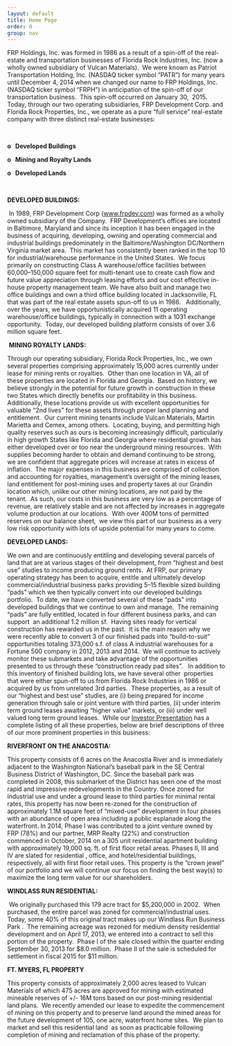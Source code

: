 ```yaml
---
layout: default
title: Home Page
order: 0
group: nav
---
```

        
<p><span style="font-size: 14px;">FRP Holdings, Inc. was formed in 1986 as a result of a spin-off of the real-estate and transportation businesses of Florida Rock Industries, Inc. (now a wholly owned subsidiary of Vulcan Materials).&nbsp; We were known as Patriot Transportation Holding, Inc. (NASDAQ ticker symbol “PATR”) for many years until December 4, 2014 when we changed our name to FRP Holdings, Inc. (NASDAQ ticker symbol “FRPH”) in anticipation of the spin-off of our transportation business.&nbsp; This spin-off occurred on January 30, &nbsp;2015.&nbsp; Today, through our two operating subsidiaries, FRP Development Corp. and Florida Rock Properties, Inc., we operate as a pure “full service” real-estate company with three distinct real-estate businesses:</span></p> 
<p><span style="font-size: 14px;">&nbsp;</span></p> 
<p><span style="font-size: 14px;"><strong>o&nbsp;&nbsp; Developed Buildings</strong></span></p> 
<p><span style="font-size: 14px;"><strong>o&nbsp;&nbsp; Mining and Royalty Lands</strong></span></p> 
<p><span style="font-size: 14px;"><strong>o&nbsp;&nbsp; Developed Lands</strong></span></p> 
<p><span style="font-size: 14px;">&nbsp;</span></p> 
<p><span style="font-size: 14px;"><strong>DEVELOPED BUILDINGS:</strong></span></p> 
<p><span style="font-size: 14px;">&nbsp;In 1989, FRP Development Corp (<span style="text-decoration: underline;"><a href="http://www.frpdev.com/" target="_blank" data-link-type="website">www.frpdev.com</a></span>) was formed as a wholly owned subsidiary of the Company.&nbsp; FRP Development’s offices are located in Baltimore, Maryland and since its inception it has been engaged in the business of acquiring, developing, owning and operating commercial and industrial buildings predominately in the Baltimore/Washington DC/Northern Virginia market area.&nbsp; This market has consistently been ranked in the top 10 for industrial/warehouse performance in the United States.&nbsp; We focus primarily on constructing Class A warehouse/office facilities between 60,000–150,000 square feet for multi-tenant use to create cash flow and future value appreciation through leasing efforts and our cost effective in-house property management team. We have also built and manage two office buildings and own a third office building located in Jacksonville, FL that was part of the real estate assets spun-off to us in 1986. &nbsp;&nbsp;Additionally, over the years, we have opportunistically acquired 11 operating warehouse/office buildings, typically in connection with a 1031 exchange opportunity.&nbsp; Today, our developed building platform consists of over 3.6 million square feet. &nbsp;</span></p> 
<p><span style="font-size: 14px;">&nbsp;<strong>MINING ROYALTY LANDS:</strong></span></p> 
<p><span style="font-size: 14px;">Through our operating subsidiary, Florida Rock Properties, Inc., we own several properties comprising approximately 15,000 acres currently under lease for mining rents or royalties.&nbsp; Other than one location in VA, all of these properties are located in Florida and Georgia.&nbsp; Based on history, we believe strongly in the potential for future growth in construction in these two States which directly benefits our profitability in this business.&nbsp; Additionally, these locations provide us with excellent opportunities for valuable “2nd lives” for these assets through proper land planning and entitlement. &nbsp;Our current mining tenants include Vulcan Materials, Martin Marietta and Cemex, among others.&nbsp; Locating, buying, and permitting high quality reserves such as ours is becoming increasingly difficult, particularly in high growth States like Florida and Georgia where residential growth has either developed over or too near the underground mining resources.&nbsp; With supplies becoming harder to obtain and demand continuing to be strong, we are confident that aggregate prices will increase at rates in excess of inflation.&nbsp; The major expenses in this business are comprised of collection and accounting for royalties, management’s oversight of the mining leases, land entitlement for post-mining uses and property taxes at our Grandin location which, unlike our other mining locations, are not paid by the tenant.&nbsp; As such, our costs in this business are very low as a percentage of revenue, are relatively stable and are not affected by increases in aggregate volume production at our locations.&nbsp; With over 400M tons of permitted reserves on our balance sheet,&nbsp; we view this part of our business as a very low risk opportunity with lots of upside potential for many years to come.</span></p> 
<p><span style="font-size: 14px;"><strong>DEVELOPED LANDS:</strong></span></p> 
<p><span style="font-size: 14px;">We own and are continuously entitling and developing several parcels of land that are at various stages of their development, from “highest and best use” studies to income producing ground rents.&nbsp; At FRP, our primary operating strategy has been to acquire, entitle and ultimately develop commercial/industrial business parks providing 5–15 flexible sized building “pads” which we then typically convert into our developed buildings portfolio.&nbsp; To date, we have converted several of these “pads” into developed buildings that we continue to own and manage.&nbsp; The remaining “pads” are fully entitled, located in four different business parks, and can support&nbsp; an additional 1.2 million sf.&nbsp; Having sites ready for vertical construction has rewarded us in the past.&nbsp; It is the main reason why we were recently able to convert 3 of our finished pads into “build-to-suit” opportunities totaling 373,000 s.f. of class A industrial warehouses for a Fortune 500 company in 2012, 2013 and 2014.&nbsp; We will continue to actively monitor these submarkets and take advantage of the opportunities presented to us through these “construction ready pad sites”. &nbsp;&nbsp;In addition to this inventory of finished building lots, we have several other &nbsp;properties that were either spun-off to us from Florida Rock Industries in 1986 or acquired by us from unrelated 3rd parties.&nbsp; These properties, as a result of our “highest and best use” studies, are (i) being prepared for income generation through sale or joint venture with third parties, (ii) under interim term ground leases awaiting “higher value” markets, or (iii) under well valued long term ground leases. &nbsp;While our <span style="text-decoration: underline;"><a href="/assets/presentations/1_CURRENT_12_JAN_2015_FRP_Holdings_Inc_Presentation_Pre-Spin-Off.pdf" target="_blank" data-link-type="website">Investor Presentation</a></span>&nbsp;has a complete listing of all these properties, below are brief descriptions of three of our more prominent properties in this business:</span></p> 
<p><span style="font-size: 14px;"><strong></strong></span></p> 
<p><strong><span style="font-size: 14px;">RIVERFRONT ON THE ANACOSTIA:</span></strong></p> 
<p><span style="font-size: 14px;">This property consists of 6 acres on the Anacostia River and is immediately adjacent to the Washington National’s baseball park in the SE Central Business District of Washington, DC. Since the baseball park was completed in 2008, this submarket of the District has seen one of the most rapid and impressive redevelopments in the Country. Once zoned for industrial use and under a ground lease to third parties for minimal rental rates, this property has now been re-zoned for the construction of approximately 1.1M square feet of “mixed-use” development in four phases with an abundance of open area including a public esplanade along the waterfront. In 2014, Phase I was contributed to a joint venture owned by FRP (78%) and our partner, MRP Realty (22%) and construction commenced in October, 2014 on a 305 unit residential apartment building with approximately 19,000 sq. ft. of first floor retail areas. Phases II, III and IV are slated for residential , office, and hotel/residential buildings, respectively, all with first floor retail uses. This property is the “crown jewel” of our portfolio and we will continue our focus on finding the best way(s) to maximize the long term value for our shareholders.</span></p> 
<p><span style="font-size: 14px;"><strong></strong></span></p> 
<p><span style="font-size: 14px;"><strong>WINDLASS RUN RESIDENTIAL:</strong></span></p> 
<p><span style="font-size: 14px;">&nbsp;We originally purchased this 179 acre tract for $5,200,000 in 2002.&nbsp; When purchased, the entire parcel was zoned for commercial/industrial uses.&nbsp; Today, some 40% of this original tract makes up our Windlass Run Business Park .&nbsp; The remaining acreage was rezoned for medium density residential development and on April 17, 2013, we entered into a contract to sell this portion of the property. &nbsp;Phase I of the sale closed within the quarter ending September 30, 2013 for $8.0 million. &nbsp;Phase II of the sale is scheduled for settlement in fiscal 2015 for $11 million.&nbsp;</span></p> 
<p><span style="font-size: 14px;"><strong>FT. MYERS, FL PROPERTY</strong></span></p> 
<p><span style="font-size: 14px;">This property consists of approximately 2,000 acres leased to Vulcan Materials of which 475 acres are approved for mining with estimated mineable reserves of +/- 16M tons based on our post-mining residential land plans.&nbsp; We recently amended our lease to expedite the commencement of mining on this property and to preserve land around the mined areas for the future development of 105, one acre, waterfront home sites.&nbsp; We plan to market and sell this residential land &nbsp;as soon as practicable following completion of mining and reclamation of this phase of the property.</span></p> 